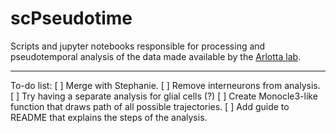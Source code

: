 # scPseudotime
 Scripts and jupyter notebooks responsible for processing and pseudotemporal analysis of the data made available by the [Arlotta lab](https://www.nature.com/articles/s41586-021-03670-5).


---

To-do list:
    [ ] Merge with Stephanie.
    [ ] Remove interneurons from analysis.  
    [ ] Try having a separate analysis for glial cells (?)
    [ ] Create Monocle3-like function that draws path of all possible trajectories.
    [ ] Add guide to README that explains the steps of the analysis.